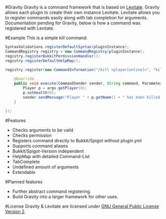 #Gravity
Gravity is a command framework that is based on [Levitate](https://github.com/KennethWussmann/Levitate). Gravity allows each plugin to create their own instance Levitate. Levitate allows you to register commands easily along with tab completion for arguments. Documentation pending for Gravity, below is how a command was registered with Levitate.

#Example
This is a simple kill command:
```Java
SyntaxValidations.registerDefaultSyntax(pluginInstance);
CommandRegistry registry = new CommandRegistry(pluginInstance);
registry.registerBukkitPermissionHandler();
registry.registerDefaultHelpMap();

registry.register(new CommandInformation("/kill <player[online]>", "kill.player", "Kill a player"), new CommandHandler() {
			
	@Override
	public void execute(CommandSender sender, String command, ParameterSet args) {
		Player p = args.getPlayer(0);
		p.setHealth(0);
		sender.sendMessage("Player " + p.getName() + " has been killed!");
	}
			
});
```

#Features
* Checks arguments to be vaild
* Checks permission
* Registers command directly to Bukkit/Spigot without plugin.yml
* Supports command aliases
* Bukkit/Spigot-Version independent
* HelpMap with detailed Command-List
* TabComplete
* Undefined amount of arguments
* Extendable

#Planned features
* Further abstract command registering.
* Build Gravity into a larger framework for other uses.

#License
Gravity & Levitate are licensed under [GNU General Public License Version 2](https://github.com/virustotalop/Gravity/blob/master/LICENSE).
